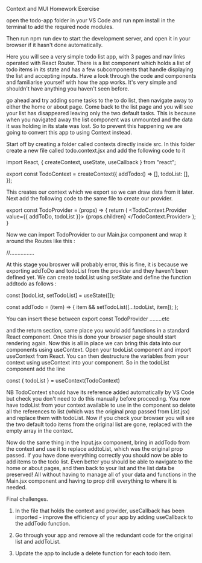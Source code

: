 Context and MUI Homework Exercise

open the todo-app folder in your VS Code and run npm install in the terminal to add the required node modules.

Then run npm run dev to start the development server, and open it in your browser if it hasn't done automatically.

Here you will see a very simple todo list app, with 3 pages and nav links operated with React Router. There is a list component which holds a list of todo items in its state and has a few subcomponents that handle displaying the list and accepting inputs. Have a look through the code and components and familiarise yourself with how the app works. It's very simple and shouldn't have anything you haven't seen before.

go ahead and try adding some tasks to the to do list, then navigate away to either the home or about page. Come back to the list page and you will see your list has disappeared leaving only the two default tasks. This is because when you navigated away the list component was unmounted and the data it was holding in its state was lost. So to prevent this happening we are going to convert this app to using Context instead.

Start off by creating a folder called contexts directly inside src. In this folder create a new file called todo.context.jsx and add the following code to it

import React, { createContext, useState, useCallback } from "react";

export const TodoContext = createContext({
addTodo:() => [],
todoList: [],
});

This creates our context which we export so we can draw data from it later. Next add the following code to the same file to create our provider.

export const TodoProvider = (props) => {
return (
<TodoContext.Provider value={{ addToDo, todoList }}>
{props.children}
</TodoContext.Provider>
);
}

Now we can import TodoProvider to our Main.jsx component and wrap it around the Routes like this :

<TodoProvider>
    <Routes>
        //................
    </Routes>
</TodoProvider>

At this stage you broswer will probably error, this is fine, it is because we exporting addToDo and todoList from the provider and they haven't been defined yet. We can create todoList using setState and define the function addtodo as follows :

const [todoList, setTodoList] = useState([]);

const addTodo = (item) => {
item && setTodoList([...todoList, item]);
};

You can insert these between export const TodoProvider ........etc

and the return section, same place you would add functions in a standard React component. Once this is done your browser page should start rendering again. Now this is all in place we can bring this data into our components using useContext. Open your todoList component and import useContext from React. You can then destructure the variables from your context using useContext into your component. So in the todoList component add the line

const { todoList } = useContext(TodoContext)

NB TodoContext should have its reference added automatically by VS Code but check you don't need to do this manually before proceeding. You now have todoList from your context available to use in the component so delete all the references to list (which was the original prop passed from List.jsx) and replace them with todoList. Now if you check your browser you will see the two default todo items from the original list are gone, replaced with the empty array in the context.

Now do the same thing in the Input.jsx component, bring in addTodo from the context and use it to replace addtoList, which was the original prop passed. If you have done everything correctly you should now be able to add items to the todo list. Even better you should be able to navigate to the home or about pages, and then back to your list and the list data be preserved! All without having to manage all of your data and functions in the Main.jsx component and having to prop drill everything to where it is needed.

Final challenges.

1. In the file that holds the context and provider, useCallback has been imported - improve the efficiency of your app by adding useCallback to the addTodo function.

2. Go through your app and remove all the redundant code for the original list and addToList.

3. Update the app to include a delete function for each todo item.
